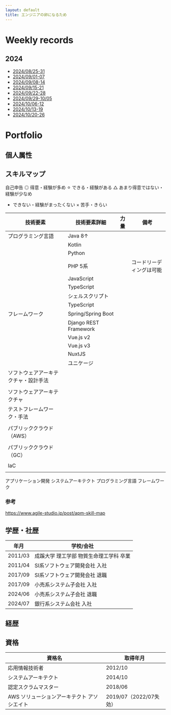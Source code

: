 ```yaml
---
layout: default
title: エンジニアの卵になるため
---
```


# Weekly records

## 2024
* [2024/08/25-31](weekly-records/2024/0825-31.md)
* [2024/09/01-07](weekly-records/2024/0901-07.md)
* [2024/09/08-14](weekly-records/2024/0908-14.md)
* [2024/09/15-21](weekly-records/2024/0915-21.md)
* [2024/09/22-28](weekly-records/2024/0922-28.md)
* [2024/09/29-10/05](weekly-records/2024/0929-1005.md)
* [2024/10/06-12](weekly-records/2024/1006-12.md)
* [2024/10/13-19](weekly-records/2024/1013-19.md)
* [2024/10/20-26](weekly-records/2024/1020-26.md)

# Portfolio

## 個人属性

## スキルマップ

自己申告
◎︎ 得意・経験が多め
⚪︎ できる・経験がある
△ あまり得意ではない・経験が少なめ
- できない・経験がまったくない
× 苦手・きらい



| 技術要素               | 技術要素詳細                | 力量 | 備考           | 
|--------------------|-----------------------|----|--------------|
| プログラミング言語          | Java 8↑               |    |              |
|                    | Kotlin                |    |              |
|                    | Python                |    |              |
|                    | PHP 5系                |    | コードリーディングは可能 |
|                    | JavaScript            |    |              |
|                    | TypeScript            |    |              |
|                    | シェルスクリプト              |    |              |
|                    | TypeScript            |    |              |
| フレームワーク            | Spring/Spring Boot    |    |              |
|                    | Django REST Framework |    |              |
|                    | Vue.js v2             |    |              |
|                    | Vue.js v3             |    |              |
|                    | NuxtJS                |    |              |
|                    | ユニケージ                 |    |              |
| ソフトウェアアーキテクチャ・設計手法 |                       |    |              |
|                    |                       |    |              |
| ソフトウェアアーキテクチャ      |                       |    |              |
| テストフレームワーク・手法      |                       |    |              |
|                    |                       |    |              |
| パブリッククラウド（AWS）     |                       |    |              |
|                    |                       |    |              |
| パブリッククラウド（GC）      |                       |    |              |
|                    |                       |    |              |
| IaC                |                       |    |              |
|                    |                       |    |              |

アプリケーション開発
システムアーキテクト
プログラミング言語
フレームワーク

### 参考
https://www.agile-studio.jp/post/apm-skill-map


## 学歴・社歴

| 年月      | 学校/会社                 | 
|---------|-----------------------|
| 2011/03 | 成蹊大学 理工学部 物質生命理工学科 卒業 |
| 2011/04 | SI系ソフトウェア開発会社 入社      |
| 2017/09 | SI系ソフトウェア開発会社 退職      |
| 2017/09 | 小売系システム子会社 入社         |
| 2024/06 | 小売系システム子会社 退職         |
| 2024/07 | 銀行系システム会社 入社          |

## 経歴

## 資格

| 資格名                      | 取得年月               |
|--------------------------|--------------------|
| 応用情報技術者                  | 2012/10            |
| システムアーキテクト               | 2014/10            |
| 認定スクラムマスター               | 2018/06            |
| AWS ソリューションアーキテクト アソシエイト | 2019/07（2022/07失効） |

## 

